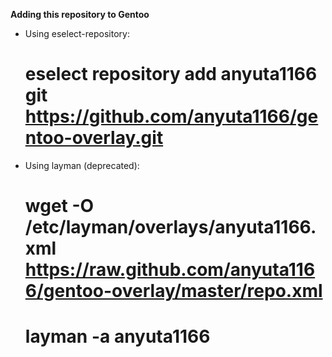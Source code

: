 **Adding this repository to Gentoo**

  * Using eselect-repository:

    # eselect repository add anyuta1166 git https://github.com/anyuta1166/gentoo-overlay.git

  * Using layman (deprecated):

    # wget -O /etc/layman/overlays/anyuta1166.xml https://raw.github.com/anyuta1166/gentoo-overlay/master/repo.xml
    # layman -a anyuta1166
